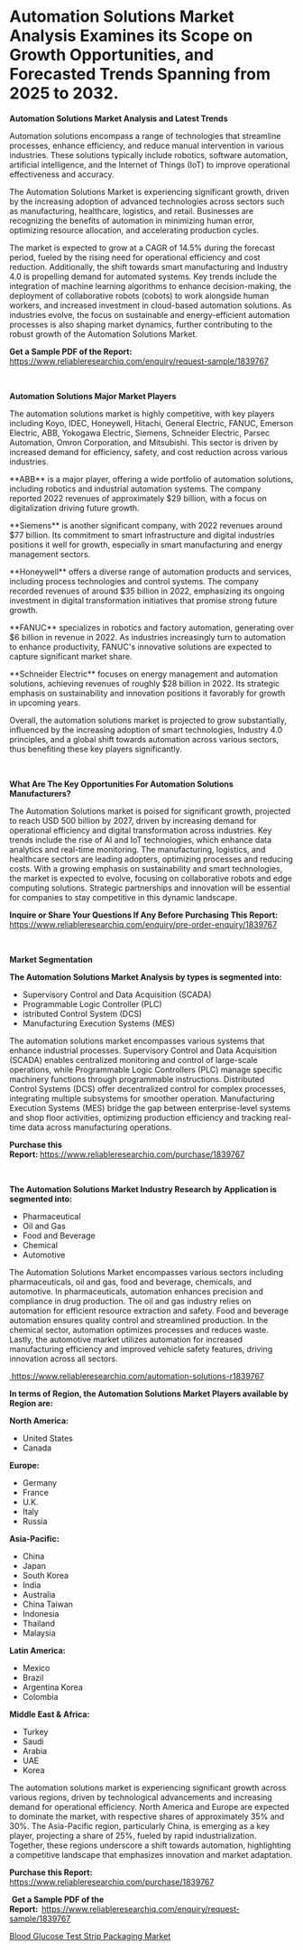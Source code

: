 <p><h1>Automation Solutions Market Analysis Examines its Scope on Growth Opportunities, and Forecasted Trends Spanning from 2025 to 2032.</h1></p><p><strong>Automation Solutions Market Analysis and Latest Trends</strong></p>
<p><p>Automation solutions encompass a range of technologies that streamline processes, enhance efficiency, and reduce manual intervention in various industries. These solutions typically include robotics, software automation, artificial intelligence, and the Internet of Things (IoT) to improve operational effectiveness and accuracy.</p><p>The Automation Solutions Market is experiencing significant growth, driven by the increasing adoption of advanced technologies across sectors such as manufacturing, healthcare, logistics, and retail. Businesses are recognizing the benefits of automation in minimizing human error, optimizing resource allocation, and accelerating production cycles.</p><p>The market is expected to grow at a CAGR of 14.5% during the forecast period, fueled by the rising need for operational efficiency and cost reduction. Additionally, the shift towards smart manufacturing and Industry 4.0 is propelling demand for automated systems. Key trends include the integration of machine learning algorithms to enhance decision-making, the deployment of collaborative robots (cobots) to work alongside human workers, and increased investment in cloud-based automation solutions. As industries evolve, the focus on sustainable and energy-efficient automation processes is also shaping market dynamics, further contributing to the robust growth of the Automation Solutions Market.</p></p>
<p><strong>Get a Sample PDF of the Report:&nbsp;</strong> <a href="https://www.reliableresearchiq.com/enquiry/request-sample/1839767?utm_campaign=2760&utm_medium=2&utm_source=Github&utm_content=ia&utm_term=09032025&utm_id=automation-solutions">https://www.reliableresearchiq.com/enquiry/request-sample/1839767</a></p>
<p>&nbsp;</p>
<p><strong>Automation Solutions Major Market Players</strong></p>
<p><p>The automation solutions market is highly competitive, with key players including Koyo, IDEC, Honeywell, Hitachi, General Electric, FANUC, Emerson Electric, ABB, Yokogawa Electric, Siemens, Schneider Electric, Parsec Automation, Omron Corporation, and Mitsubishi. This sector is driven by increased demand for efficiency, safety, and cost reduction across various industries.</p><p>**ABB** is a major player, offering a wide portfolio of automation solutions, including robotics and industrial automation systems. The company reported 2022 revenues of approximately $29 billion, with a focus on digitalization driving future growth.</p><p>**Siemens** is another significant company, with 2022 revenues around $77 billion. Its commitment to smart infrastructure and digital industries positions it well for growth, especially in smart manufacturing and energy management sectors.</p><p>**Honeywell** offers a diverse range of automation products and services, including process technologies and control systems. The company recorded revenues of around $35 billion in 2022, emphasizing its ongoing investment in digital transformation initiatives that promise strong future growth.</p><p>**FANUC** specializes in robotics and factory automation, generating over $6 billion in revenue in 2022. As industries increasingly turn to automation to enhance productivity, FANUC's innovative solutions are expected to capture significant market share.</p><p>**Schneider Electric** focuses on energy management and automation solutions, achieving revenues of roughly $28 billion in 2022. Its strategic emphasis on sustainability and innovation positions it favorably for growth in upcoming years.</p><p>Overall, the automation solutions market is projected to grow substantially, influenced by the increasing adoption of smart technologies, Industry 4.0 principles, and a global shift towards automation across various sectors, thus benefiting these key players significantly.</p></p>
<p>&nbsp;</p>
<p><strong>What Are The Key Opportunities For Automation Solutions Manufacturers?</strong></p>
<p><p>The Automation Solutions market is poised for significant growth, projected to reach USD 500 billion by 2027, driven by increasing demand for operational efficiency and digital transformation across industries. Key trends include the rise of AI and IoT technologies, which enhance data analytics and real-time monitoring. The manufacturing, logistics, and healthcare sectors are leading adopters, optimizing processes and reducing costs. With a growing emphasis on sustainability and smart technologies, the market is expected to evolve, focusing on collaborative robots and edge computing solutions. Strategic partnerships and innovation will be essential for companies to stay competitive in this dynamic landscape.</p></p>
<p><strong>Inquire or Share Your Questions If Any Before Purchasing This Report:</strong> <a href="https://www.reliableresearchiq.com/enquiry/pre-order-enquiry/1839767?utm_campaign=2760&utm_medium=2&utm_source=Github&utm_content=ia&utm_term=09032025&utm_id=automation-solutions">https://www.reliableresearchiq.com/enquiry/pre-order-enquiry/1839767</a></p>
<p>&nbsp;</p>
<p><strong>Market Segmentation</strong></p>
<p><strong>The Automation Solutions Market Analysis by types is segmented into:</strong></p>
<p><ul><li>Supervisory Control and Data Acquisition (SCADA)</li><li>Programmable Logic Controller (PLC)</li><li>istributed Control System (DCS)</li><li>Manufacturing Execution Systems (MES)</li></ul></p>
<p><p>The automation solutions market encompasses various systems that enhance industrial processes. Supervisory Control and Data Acquisition (SCADA) enables centralized monitoring and control of large-scale operations, while Programmable Logic Controllers (PLC) manage specific machinery functions through programmable instructions. Distributed Control Systems (DCS) offer decentralized control for complex processes, integrating multiple subsystems for smoother operation. Manufacturing Execution Systems (MES) bridge the gap between enterprise-level systems and shop floor activities, optimizing production efficiency and tracking real-time data across manufacturing operations.</p></p>
<p><strong>Purchase this Report:&nbsp;</strong><a href="https://www.reliableresearchiq.com/purchase/1839767?utm_campaign=2760&utm_medium=2&utm_source=Github&utm_content=ia&utm_term=09032025&utm_id=automation-solutions">https://www.reliableresearchiq.com/purchase/1839767</a></p>
<p>&nbsp;</p>
<p><strong>The Automation Solutions Market Industry Research by Application is segmented into:</strong></p>
<p><ul><li>Pharmaceutical</li><li>Oil and Gas</li><li>Food and Beverage</li><li>Chemical</li><li>Automotive</li></ul></p>
<p><p>The Automation Solutions Market encompasses various sectors including pharmaceuticals, oil and gas, food and beverage, chemicals, and automotive. In pharmaceuticals, automation enhances precision and compliance in drug production. The oil and gas industry relies on automation for efficient resource extraction and safety. Food and beverage automation ensures quality control and streamlined production. In the chemical sector, automation optimizes processes and reduces waste. Lastly, the automotive market utilizes automation for increased manufacturing efficiency and improved vehicle safety features, driving innovation across all sectors.</p></p>
<p><a href="https://www.reliableresearchiq.com/automation-solutions-r1839767?utm_campaign=2760&utm_medium=2&utm_source=Github&utm_content=ia&utm_term=09032025&utm_id=automation-solutions">&nbsp;https://www.reliableresearchiq.com/automation-solutions-r1839767</a></p>
<p><strong>In terms of Region, the Automation Solutions Market Players available by Region are:</strong></p>
<p>
    <p> <strong> North America: </strong>
        <ul>
            <li>United States</li>
            <li>Canada</li>
        </ul>
        </p> 
    <p> <strong> Europe: </strong>
        <ul>
            <li>Germany</li>
            <li>France</li>
            <li>U.K.</li>
            <li>Italy</li>
            <li>Russia</li>
        </ul>
        </p> 
    <p> <strong> Asia-Pacific: </strong>
        <ul>
            <li>China</li>
            <li>Japan</li>
            <li>South Korea</li>
            <li>India</li>
            <li>Australia</li>
            <li>China Taiwan</li>
            <li>Indonesia</li>
            <li>Thailand</li>
            <li>Malaysia</li>
        </ul>
        </p> 
    <p> <strong> Latin America: </strong>
        <ul>
            <li>Mexico</li>
            <li>Brazil</li>
            <li>Argentina Korea</li>
            <li>Colombia</li>
        </ul>
        </p> 
    <p> <strong> Middle East & Africa: </strong>
        <ul>
            <li>Turkey</li>
            <li>Saudi</li>
            <li>Arabia</li>
            <li>UAE</li>
            <li>Korea</li>
        </ul>
    </p>
    </p>
<p><p>The automation solutions market is experiencing significant growth across various regions, driven by technological advancements and increasing demand for operational efficiency. North America and Europe are expected to dominate the market, with respective shares of approximately 35% and 30%. The Asia-Pacific region, particularly China, is emerging as a key player, projecting a share of 25%, fueled by rapid industrialization. Together, these regions underscore a shift towards automation, highlighting a competitive landscape that emphasizes innovation and market adaptation.</p></p>
<p><strong>Purchase this Report: </strong><a href="https://www.reliableresearchiq.com/purchase/1839767?utm_campaign=2760&utm_medium=2&utm_source=Github&utm_content=ia&utm_term=09032025&utm_id=automation-solutions">https://www.reliableresearchiq.com/purchase/1839767</a></p>
<p>&nbsp;<strong>Get a Sample PDF of the Report:&nbsp;&nbsp;</strong><a href="https://www.reliableresearchiq.com/enquiry/request-sample/1839767?utm_campaign=2760&utm_medium=2&utm_source=Github&utm_content=ia&utm_term=09032025&utm_id=automation-solutions">https://www.reliableresearchiq.com/enquiry/request-sample/1839767</a></p>
<p><strong></strong></p>
<p><p><a href="https://github.com/vitrilaoire/Market-Research-Report-List-1/blob/main/blood-glucose-test-strip-packaging-market.md?utm_campaign=2760&utm_medium=2&utm_source=Github&utm_content=ia&utm_term=09032025&utm_id=automation-solutions">Blood Glucose Test Strip Packaging Market</a></p></p>